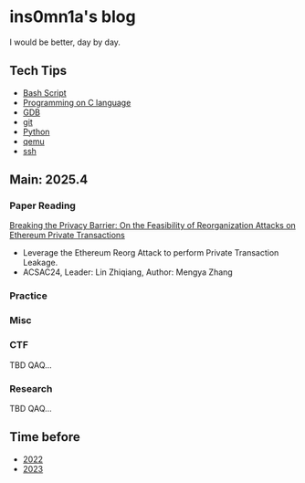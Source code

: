 # ins0mn1a's blog

<!-- Something changes on 2023年10月24日 10:17:20,  -->

I would be better, day by day.

## Tech Tips

- [Bash Script](./TechTips/bash.md)
- [Programming on C language](./TechTips/c.md)
- [GDB](./TechTips/gdb.md)
- [git](./TechTips/git.md)
- [Python](./TechTips/python.md)
- [qemu](./TechTips/qemu.md)
- [ssh](./TechTips/ssh.md)


## Main: 2025.4

### Paper Reading
[Breaking the Privacy Barrier: On the Feasibility of Reorganization Attacks on Ethereum Private Transactions](./archive/2025/papers/breaking-privacy-barrier.md)
- Leverage the Ethereum Reorg Attack to perform Private Transaction Leakage.
- ACSAC24, Leader: Lin Zhiqiang, Author: Mengya Zhang


### Practice


### Misc


### CTF
TBD QAQ...

### Research
TBD QAQ...


## Time before

- [2022](./archive/2022/summary.md)
- [2023](./archive/2023/summary.md)